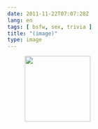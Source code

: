 ```yaml
---
date: 2011-11-22T07:07:28Z
lang: en
tags: [ bsfw, sex, trivia ]
title: "(image)"
type: image
---
```


<figure>
<a href="https://hugo.ferreira.cc/920/attachment/921/"
rel="attachment"><img
src="/wp-content/uploads/2011/11/tumblr_lu7vfeZZlT1r3tp7bo1_1280-150x150.jpg"
width="150" height="150" /></a></figure>

